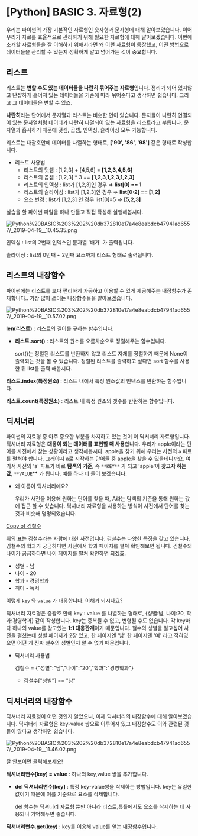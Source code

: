# [Python] BASIC 3. 자료형(2)

우리는 파이썬의 가장 기본적인 자료형인 숫자형과 문자형에 대해 알아보았습니다. 이어 우리가 자료를 효율적으로 관리하기 위해 필요한 자료형에 대해 알아보겠습니다. 이번에 소개할 자료형들을 잘 이해하기 위해서라면 왜 이런 자료형이 등장했고, 어떤 방법으로 데이터들을 관리할 수 있는지 정확하게 알고 넘어가는 것이 중요합니다.

## 리스트

 리스트는 **변할 수도 있는 데이터들을 나란히 묶어주는 자료형**입니다. 정리가 되어 있지않고 난잡하게 흩어져 있는 데이터들을 기준에 따라 묶어준다고 생각하면 쉽습니다. 그리고 그 데이터들은 변할 수 있죠. 

**나란히**라는 단어에서 문자열과 리스트는 비슷한 면이 있습니다. 문자들이 나란히 연결되어 있는 문자열처럼 데이터가 나란히 나열되어 있는 자료형을 리스트라고 부릅니다. 문자열과 흡사하기 때문에 덧셈, 곱셈, 인덱싱, 슬라이싱 모두 가능합니다.

리스트는 대괄호안에 데이터를 나열하는 형태로,  **['90', '86', '98']** 같은 형태로 작성합니다. 

- 리스트 사용법
    - 리스트의 덧셈 : [1,2,3] + [4,5,6] = **[1,2,3,4,5,6]**
    - 리스트의 곱셈 : [1,2,3] * 3 == **[1,2,3,1,2,3,1,2,3]**
    - 리스트의 인덱싱 : list가 [1,2,3]인 경우 ⇒  **list[0] == 1**
    - 리스트의 슬라이싱 : list가 [1,2,3]인 경우 ⇒  **list[0:2] == [1,2]**
    - 요소 변경 : list가 [1,2,3] 인 경우 list[0]=5 ⇒ **[5,2,3]**

실습을 할 파이썬 파일을 하나 만들고 직접 작성해 실행해봅시다.

![Python%20BASIC%203%202%20db372810e17a4e8eabdcb47941ad6557/_2019-04-19__10.45.35.png](Python%20BASIC%203%202%20db372810e17a4e8eabdcb47941ad6557/_2019-04-19__10.45.35.png)

인덱싱 : list의 2번째 인덱스인 문자열 '배가' 가 출력됩니다.

슬라이싱 : list의 0번째 ~ 2번째 요소까지 리스트 형태로 출력됩니다.

## 리스트의 내장함수

 파이썬에는 리스트를 보다 편리하게 가공하고 이용할 수 있게 제공해주는 내장함수가 존재합니다.. 가장 많이 쓰이는 내장함수들을 알아보겠습니다.

![Python%20BASIC%203%202%20db372810e17a4e8eabdcb47941ad6557/_2019-04-19__10.57.02.png](Python%20BASIC%203%202%20db372810e17a4e8eabdcb47941ad6557/_2019-04-19__10.57.02.png)

 **len(리스트)** : 리스트의 길이를 구하는 함수입니다.

- **리스트.sort()** : 리스트의 원소를 오름차순으로 정렬해주는 함수입니다.

    sort()는 정렬된 리스트를 반환하지 않고 리스트 자체를 정렬하기 때문에 None이 출력되는 것을 볼 수 있습니다. 정렬된 리스트를 출력하고 싶다면 sort 함수를 사용한 뒤 list를 출력 해봅시다.

 **리스트.index(특정원소)** : 리스트 내에서 특정 원소값의 인덱스를 반환하는 함수입니다.

 **리스트.count(특정원소)** : 리스트 내 특정 원소의 갯수를 반환하는 함수입니다.

## 딕셔너리

 파이썬의 자료형 중 아주 중요한 부분을 차지하고 있는 것이 이 딕셔너리 자료형입니다. 딕셔너리 자료형은 **대응이 되는 데이터를 표현할 때 사용**합니다. 우리가 apple이라는 단어를 사전에서 찾는 상황이라고 생각해봅시다. apple을 찾기 위해 우리는 사전의 `a` 파트를 펼쳐야 합니다. 그래야지 a로 시작하는 단어들 중 apple을 찾을 수 있을테니까요. 여기서 사전의 'a' 파트가 바로 **탐색의 기준**, 즉 `**KEY**` 가 되고 'apple'이 **찾고자 하는 값**, `**VALUE`** 가 됩니다. 예를 하나 더 들어 보겠습니다.

- 왜 이름이 딕셔너리에요?

     우리가 사전을 이용해 원하는 단어를 찾을 때, A라는 탐색의 기준을 통해 원하는 값에 접근 할 수 있습니다. 딕셔너리 자료형을 사용하는 방식이 사전에서 단어를 찾는 것과 비슷해 명명되었습니다.

[Copy of 김철수](https://www.notion.so/fa360afd76294a2d83b3b2e8a495c73b)

위의 표는 김철수라는 사람에 대한 사전입니다. 김철수는 다양한 특징을 갖고 있습니다. 김철수의 학과가 궁금하다면 사전에서 학과 페이지를 펼쳐 확인해보면 됩니다. 김철수의 나이가 궁금하다면 나이 페이지를 펼쳐 확인하면 되겠죠. 

- 성별 - 남
- 나이 - 20
- 학과 - 경영학과
- 취미 - 독서

이렇게 `key` 와 `value` 가 대응합니다. 이해가 되시나요?

 딕셔너리 자료형은 중괄호 안에 key : value 를 나열하는 형태로, {성별:남, 나이:20, 학과:경영학과} 같이 작성합니다. key는 중복될 수 없고, 변형될 수도 없습니다. 각 key마다 하나의 value를 갖고있는 **1:1 대응관계**이기 때문입니다. 철수의 성별을 알고싶어 사전을 펼쳤는데 성별 페이지가 2장 있고, 한 페이지엔 '남' 한 페이지엔 '여' 라고 적혀있으면 어떤 게 진짜 철수의 성별인지 알 수 없기 때문입니다.

- 딕셔너리 사용법

    김철수 = {"성별":"남","나이":"20","학과":"경영학과"}

    - 김철수["성별"] == "남"

## 딕셔너리의 내장함수

 딕셔너리 자료형이 어떤 것인지 알았으니, 이제 딕셔너리의 내장함수에 대해 알아보겠습니다. 딕셔너리 자료형은 key-value 쌍으로 이루어져 있고 내장함수도 이와 관련된 것들이 많다고 생각하면 쉽습니다.

![Python%20BASIC%203%202%20db372810e17a4e8eabdcb47941ad6557/_2019-04-19__11.46.02.png](Python%20BASIC%203%202%20db372810e17a4e8eabdcb47941ad6557/_2019-04-19__11.46.02.png)

잘 안보이면 클릭해보세요!

 **딕셔너리변수[key] = value** : 하나의 key,value 쌍을 추가합니다.

- **del 딕셔너리변수[key]** : 특정 key-value쌍을 삭제하는 방법입니다. key는 유일한 값이기 때문에 이를 기준으로 요소를 삭제합니다.

    del 함수는 딕셔너리 자료형 뿐만 아니라 리스트,튜플에서도 요소를 삭제하는 데 사용되니 기억해두면 좋습니다.

 **딕셔너리변수.get(key)** : key를 이용해 value를 얻는 내장함수입니다.